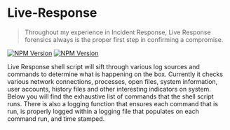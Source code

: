 # Live-Response
> Throughout my experience in Incident Response, Live Response forensics always is the proper first step in confirming a compromise.

[![NPM Version][bash-image]][npm-url]
[![NPM Version][Forensics-image]][npm-url]

Live Response shell script will sift through various log sources and commands to determine what is happening on the box. Currently it checks various network connections, processes, open files, system information, user accounts, history files and other interesting indicators on system. Below you will find the exhaustive list of commands that the shell script runs. There is also a logging function that ensures each command that is run, is properly logged within a logging file that populates on each command run, and time stamped. 


<!-- Markdown link & img dfn's -->
[bash-image]: https://img.shields.io/badge/Code-BASH-brightgreen&?style=for-the-badge&logo=appveyor
[Forensics-image]: https://img.shields.io/badge/Type-Forensics-brightgreen&?style=for-the-badge&logo=appveyor
[npm-url]: https://img.shields.io/badge/Type-Forensics-brightgreen&?style=for-the-badge&logo=appveyor
